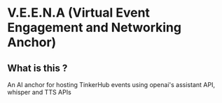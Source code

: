 # V.E.E.N.A (Virtual Event Engagement and Networking Anchor)


## What is this ?

An AI anchor for hosting TinkerHub events using openai's assistant API, whisper and TTS APIs
